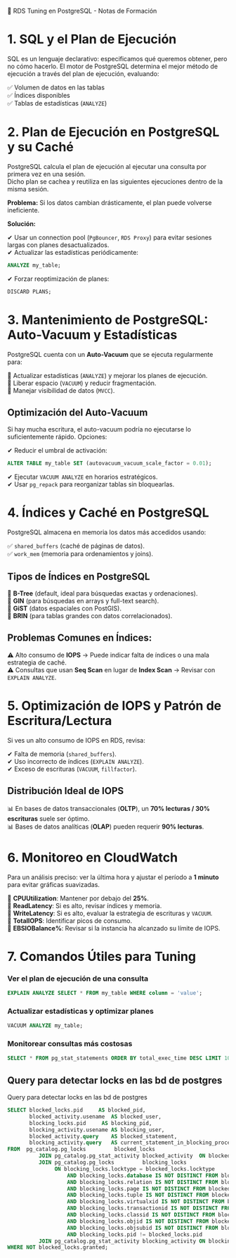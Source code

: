 🚀 RDS Tuning en PostgreSQL - Notas de Formación

# 1. SQL y el Plan de Ejecución

SQL es un lenguaje declarativo: especificamos qué queremos obtener, pero no cómo hacerlo.
El motor de PostgreSQL determina el mejor método de ejecución a través del plan de ejecución, evaluando:

✅ Volumen de datos en las tablas  
✅ Índices disponibles  
✅ Tablas de estadísticas (`ANALYZE`)

# 2. Plan de Ejecución en PostgreSQL y su Caché

PostgreSQL calcula el plan de ejecución al ejecutar una consulta por primera vez en una sesión.  
Dicho plan se cachea y reutiliza en las siguientes ejecuciones dentro de la misma sesión.

**Problema:** Si los datos cambian drásticamente, el plan puede volverse ineficiente.

**Solución:**

✔ Usar un connection pool (`PgBouncer`, `RDS Proxy`) para evitar sesiones largas con planes desactualizados.  
✔ Actualizar las estadísticas periódicamente:

```sql
ANALYZE my_table;
```
✔ Forzar reoptimización de planes:

```sql
DISCARD PLANS;
```

# 3. Mantenimiento de PostgreSQL: Auto-Vacuum y Estadísticas

PostgreSQL cuenta con un **Auto-Vacuum** que se ejecuta regularmente para:

🔹 Actualizar estadísticas (`ANALYZE`) y mejorar los planes de ejecución.  
🔹 Liberar espacio (`VACUUM`) y reducir fragmentación.  
🔹 Manejar visibilidad de datos (`MVCC`).

## Optimización del Auto-Vacuum

Si hay mucha escritura, el auto-vacuum podría no ejecutarse lo suficientemente rápido. Opciones:

✔ Reducir el umbral de activación:

```sql
ALTER TABLE my_table SET (autovacuum_vacuum_scale_factor = 0.01);
```
✔ Ejecutar `VACUUM ANALYZE` en horarios estratégicos.  
✔ Usar `pg_repack` para reorganizar tablas sin bloquearlas.

# 4. Índices y Caché en PostgreSQL

PostgreSQL almacena en memoria los datos más accedidos usando:

✅ `shared_buffers` (caché de páginas de datos).  
✅ `work_mem` (memoria para ordenamientos y joins).

## Tipos de Índices en PostgreSQL

📌 **B-Tree** (default, ideal para búsquedas exactas y ordenaciones).  
📌 **GIN** (para búsquedas en arrays y full-text search).  
📌 **GiST** (datos espaciales con PostGIS).  
📌 **BRIN** (para tablas grandes con datos correlacionados).

## Problemas Comunes en Índices:

⚠ Alto consumo de **IOPS** → Puede indicar falta de índices o una mala estrategia de caché.  
⚠ Consultas que usan **Seq Scan** en lugar de **Index Scan** → Revisar con `EXPLAIN ANALYZE`.

# 5. Optimización de IOPS y Patrón de Escritura/Lectura

Si ves un alto consumo de IOPS en RDS, revisa:

✔ Falta de memoria (`shared_buffers`).  
✔ Uso incorrecto de índices (`EXPLAIN ANALYZE`).  
✔ Exceso de escrituras (`VACUUM`, `fillfactor`).

## Distribución Ideal de IOPS

📊 En bases de datos transaccionales (**OLTP**), un **70% lecturas / 30% escrituras** suele ser óptimo.  
📊 Bases de datos analíticas (**OLAP**) pueden requerir **90% lecturas**.

# 6. Monitoreo en CloudWatch

Para un análisis preciso: ver la última hora y ajustar el período a **1 minuto** para evitar gráficas suavizadas.

🔹 **CPUUtilization**: Mantener por debajo del **25%**.  
🔹 **ReadLatency**: Si es alto, revisar índices y memoria.  
🔹 **WriteLatency**: Si es alto, evaluar la estrategia de escrituras y `VACUUM`.  
🔹 **TotalIOPS**: Identificar picos de consumo.  
🔹 **EBSIOBalance%**: Revisar si la instancia ha alcanzado su límite de IOPS.

# 7. Comandos Útiles para Tuning

### Ver el plan de ejecución de una consulta

```sql
EXPLAIN ANALYZE SELECT * FROM my_table WHERE column = 'value';
```

### Actualizar estadísticas y optimizar planes

```sql
VACUUM ANALYZE my_table;
```

### Monitorear consultas más costosas

```sql
SELECT * FROM pg_stat_statements ORDER BY total_exec_time DESC LIMIT 10;
```

## Query para detectar locks en las bd de postgres


Query para detectar locks en las bd de postgres


```sql
SELECT blocked_locks.pid     AS blocked_pid,
       blocked_activity.usename  AS blocked_user,
       blocking_locks.pid     AS blocking_pid,
       blocking_activity.usename AS blocking_user,
       blocked_activity.query    AS blocked_statement,
       blocking_activity.query   AS current_statement_in_blocking_process
FROM  pg_catalog.pg_locks         blocked_locks
          JOIN pg_catalog.pg_stat_activity blocked_activity  ON blocked_activity.pid = blocked_locks.pid
          JOIN pg_catalog.pg_locks         blocking_locks
               ON blocking_locks.locktype = blocked_locks.locktype
                   AND blocking_locks.database IS NOT DISTINCT FROM blocked_locks.database
                   AND blocking_locks.relation IS NOT DISTINCT FROM blocked_locks.relation
                   AND blocking_locks.page IS NOT DISTINCT FROM blocked_locks.page
                   AND blocking_locks.tuple IS NOT DISTINCT FROM blocked_locks.tuple
                   AND blocking_locks.virtualxid IS NOT DISTINCT FROM blocked_locks.virtualxid
                   AND blocking_locks.transactionid IS NOT DISTINCT FROM blocked_locks.transactionid
                   AND blocking_locks.classid IS NOT DISTINCT FROM blocked_locks.classid
                   AND blocking_locks.objid IS NOT DISTINCT FROM blocked_locks.objid
                   AND blocking_locks.objsubid IS NOT DISTINCT FROM blocked_locks.objsubid
                   AND blocking_locks.pid != blocked_locks.pid
          JOIN pg_catalog.pg_stat_activity blocking_activity ON blocking_activity.pid = blocking_locks.pid
WHERE NOT blocked_locks.granted;
```